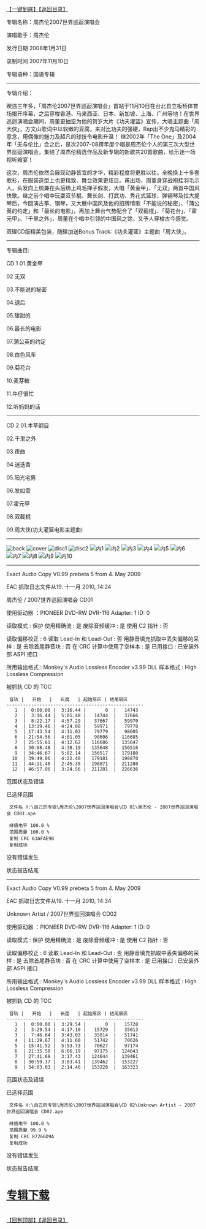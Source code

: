[【一键到底】](#D)[【返回目录】](/README.md#Y)
<a id="T"></a>

专辑名称：周杰伦2007世界巡迴演唱会

演唱歌手：周杰伦

发行日期	2008年1月31日

录制时间	2007年11月10日

专辑语种：国语专辑

------------
专辑介绍：

睽违三年多，「周杰伦2007世界巡迴演唱会」首站于11月10日在台北县立板桥体育场揭开序幕，之后穿梭香港、马来西亚、日本、新加坡、上海、广州等地！在世界巡迴演唱会期间，周董更抽空为他的贺岁大片《功夫灌篮》宣传，大唱主题曲「周大侠」，方文山歌词中以软嫩的豆腐，来对比功夫的强硬，Rap出不少鬼马精彩的意念，用偶像的魅力及超凡的球技令电影升温！ 
继2002年「The One」及2004年「无与伦比」会之后，是次2007-08跨年度个唱是周杰伦个人的第三次大型世界巡迴演唱会，集结了周杰伦精选作品及新专辑的新歌共20首歌曲，给乐迷一场视听飨宴！ 

这次，周杰伦依然会展现动静皆宜的才华，精彩程度将更胜以往。全晚换上十多套歌衫，在服装造型上也更精致、舞台效果更炫目。甫出场，周董身穿战袍挂羽毛示人，头发向上梳兼在头后绑上鸡毛掸子假发，大唱「黄金甲」、「无双」两首中国风快歌。继之前个唱中玩耍双节棍、舞长剑、打武功、秀花式篮球、弹钢琴及拉大提琴后，今回演古筝、钢琴，又大展中国风及他的招牌情歌「不能说的秘密」、「蒲公英的约定」和「最长的电影」，再加上舞台气势配合了「双截棍」、「菊花台」、「霍元甲」、「千里之外」，周董在个唱中引领的中国风之馀，又予人穿梭古今感觉。 

双碟CD版精美包装，随碟加送Bonus Track∶《功夫灌篮》主题曲「周大侠」。

------------
专辑曲目: 

CD 1
01.黄金甲

02.无双

03.不能说的秘密

04.退后

05.甜甜的

06.最长的电影

07.蒲公英的约定

08.白色风车

09.菊花台

10.麦芽糖

11.牛仔很忙

12.听妈妈的话

------------
CD 2
01.本草纲目

02.千里之外

03.夜曲

04.迷迭香

05.阳光宅男

06.发如雪

07.霍元甲

08.双截棍

09.周大侠(功夫灌篮电影主题曲) 

------------
![back](https://image.acg.lol/file/2025/10/04/back130681e8ff283936.jpg)
![cover](https://image.acg.lol/file/2025/10/04/coverbc18b73c68336840.jpg)
![disc1](https://image.acg.lol/file/2025/10/04/disc18256300b67c0aac6.jpg)
![disc2](https://image.acg.lol/file/2025/10/04/disc2008f2f5233acb90f.jpg)
![内1](https://image.acg.lol/file/2025/10/04/18c1ab2dcea2ad7e7.jpg)
![内2](https://image.acg.lol/file/2025/10/04/212b171d038fdc884.jpg)
![内3](https://image.acg.lol/file/2025/10/04/379a8401c9ee4b2d0.jpg)
![内4](https://image.acg.lol/file/2025/10/04/4371388d7c2867bf1.jpg)
![内5](https://image.acg.lol/file/2025/10/04/59058cac71a670896.jpg)
![内6](https://image.acg.lol/file/2025/10/04/63ed91952ffdc0e74.jpg)
![内7](https://image.acg.lol/file/2025/10/04/7e9ae890886ffc664.jpg)
![内8](https://image.acg.lol/file/2025/10/04/8bb8eb0845daf892f.jpg)
![内9](https://image.acg.lol/file/2025/10/04/90c03d84a1d8c6631.jpg)
![内10](https://image.acg.lol/file/2025/10/04/108f47a2577452e3f4.jpg)

------------
Exact Audio Copy V0.99 prebeta 5 from 4. May 2009

EAC 抓取日志文件从19. 十一月 2010, 14:24

周杰伦 / 2007世界巡回演唱会 CD01

使用驱动器  ：PIONEER DVD-RW  DVR-116   Adapter: 1  ID: 0

读取模式     : 保护
使用精确流   : 是
废除音频缓冲 : 是
使用 C2 指针 : 否

读取偏移校正                   : 6
读取 Lead-In 和 Lead-Out       : 否
用静音填充抓取中丢失偏移的采样 : 是
去除首尾静音块                 : 否
在 CRC 计算中使用了空样本      : 是
已用接口                       : 已安装外部 ASPI 接口

所用输出格式 : Monkey's Audio Lossless Encoder v3.99 DLL
样本格式     : High Lossless Compression


被抓轨 CD 的 TOC

     音轨 |   开始   |   长度   | 起始扇区 | 结尾扇区 
    --------------------------------------------------
       1  |  0:00.00 |  3:16.44 |       0  |   14743  
       2  |  3:16.44 |  5:05.48 |   14744  |   37666  
       3  |  8:22.17 |  4:57.29 |   37667  |   59970  
       4  | 13:19.46 |  4:24.08 |   59971  |   79778  
       5  | 17:43.54 |  4:11.02 |   79779  |   98605  
       6  | 21:54.56 |  4:01.05 |   98606  |  116685  
       7  | 25:55.61 |  4:12.62 |  116686  |  135647  
       8  | 30:08.48 |  4:38.19 |  135648  |  156516  
       9  | 34:46.67 |  5:02.14 |  156517  |  179180  
      10  | 39:49.06 |  4:22.40 |  179181  |  198870  
      11  | 44:11.46 |  2:45.35 |  198871  |  211280  
      12  | 46:57.06 |  3:24.56 |  211281  |  226636  


范围状态及错误

已选择范围

     文件名 H:\自己的专辑\周杰伦\2007世界巡回演唱会\CD 01\周杰伦 - 2007世界巡回演唱会 CD01.ape

     峰值电平 100.0 %
     范围质量 100.0 %
     复制 CRC 63AFAE9B
     复制成功

没有错误发生

状态报告结尾

------------
Exact Audio Copy V0.99 prebeta 5 from 4. May 2009

EAC 抓取日志文件从19. 十一月 2010, 14:34

Unknown Artist / 2007世界巡回演唱会 CD02

使用驱动器  ：PIONEER DVD-RW  DVR-116   Adapter: 1  ID: 0

读取模式     : 保护
使用精确流   : 是
废除音频缓冲 : 是
使用 C2 指针 : 否

读取偏移校正                   : 6
读取 Lead-In 和 Lead-Out       : 否
用静音填充抓取中丢失偏移的采样 : 是
去除首尾静音块                 : 否
在 CRC 计算中使用了空样本      : 是
已用接口                       : 已安装外部 ASPI 接口

所用输出格式 : Monkey's Audio Lossless Encoder v3.99 DLL
样本格式     : High Lossless Compression


被抓轨 CD 的 TOC

     音轨 |   开始   |   长度   | 起始扇区 | 结尾扇区 
    --------------------------------------------------
       1  |  0:00.00 |  3:29.54 |       0  |   15728  
       2  |  3:29.54 |  4:17.10 |   15729  |   35013  
       3  |  7:46.64 |  3:43.03 |   35014  |   51741  
       4  | 11:29.67 |  4:11.60 |   51742  |   70626  
       5  | 15:41.52 |  5:53.73 |   70627  |   97174  
       6  | 21:35.50 |  6:06.19 |   97175  |  124643  
       7  | 27:41.69 |  3:17.43 |  124644  |  139461  
       8  | 30:59.37 |  3:03.41 |  139462  |  153227  
       9  | 34:03.03 |  2:14.46 |  153228  |  163323  


范围状态及错误

已选择范围

     文件名 H:\自己的专辑\周杰伦\2007世界巡回演唱会\CD 02\Unknown Artist - 2007世界巡回演唱会 CD02.ape

     峰值电平 100.0 %
     范围质量 99.9 %
     复制 CRC 87266D9A
     复制成功

没有错误发生

状态报告结尾

# [专辑下载](https://url53.ctfile.com/f/25713053-8445365933-9f4a85?p=1024)
<br>[【回到顶部】](#T)[【返回目录】](/README.md#Y)
<a id="D"></a>

